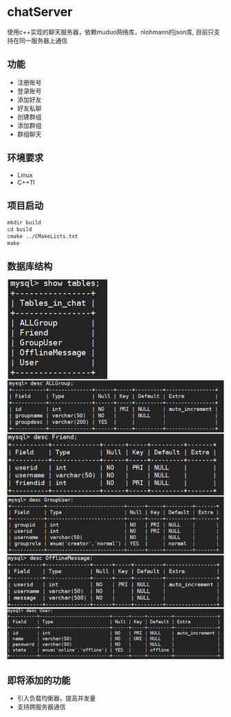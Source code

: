 # chatServer
使用c++实现的聊天服务器，依赖muduo网络库，nlohmann的json库, 目前只支持在同一服务器上通信

## 功能

- 注册账号
- 登录账号
- 添加好友
- 好友私聊
- 创建群组
- 添加群组
- 群组聊天


## 环境要求

- Linux
- C++11

## 项目启动

```
mkdir build
cd build
cmake ../CMakeLists.txt
make
```

## 数据库结构
![image](https://github.com/aglarevv/chatServer/blob/main/image/database.png)
![image](https://github.com/aglarevv/chatServer/blob/main/image/ALLGroup.png)
![image](https://github.com/aglarevv/chatServer/blob/main/image/Friend.png)
![image](https://github.com/aglarevv/chatServer/blob/main/image/GroupUser.png)
![image](https://github.com/aglarevv/chatServer/blob/main/image/OfflineMessage.png)
![image](https://github.com/aglarevv/chatServer/blob/main/image/User.png)

## 即将添加的功能

- 引入负载均衡器，提高并发量
- 支持跨服务器通信
